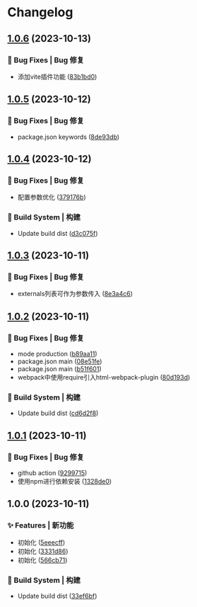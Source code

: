 # Changelog

## [1.0.6](https://github.com/UzumakiHan/hfex-auto-externals-plugin/compare/v1.0.5...v1.0.6) (2023-10-13)


### 🐛 Bug Fixes | Bug 修复

* 添加vite插件功能 ([83b1bd0](https://github.com/UzumakiHan/hfex-auto-externals-plugin/commit/83b1bd08a99e6a35b4a1bd52aceda5861a8f118e))

## [1.0.5](https://github.com/UzumakiHan/hfex-auto-externals-plugin/compare/v1.0.4...v1.0.5) (2023-10-12)


### 🐛 Bug Fixes | Bug 修复

* package.json keywords ([8de93db](https://github.com/UzumakiHan/hfex-auto-externals-plugin/commit/8de93db3a9f64e9aabc7ff7966dacd25f95f5776))

## [1.0.4](https://github.com/UzumakiHan/hfex-auto-externals-plugin/compare/v1.0.3...v1.0.4) (2023-10-12)


### 🐛 Bug Fixes | Bug 修复

* 配置参数优化 ([379176b](https://github.com/UzumakiHan/hfex-auto-externals-plugin/commit/379176b160b6cc660c0a9f22173612699b8c99c4))


### 👷‍ Build System | 构建

* Update build dist ([d3c075f](https://github.com/UzumakiHan/hfex-auto-externals-plugin/commit/d3c075f38d0dbc1d5453738942744be06070f2cb))

## [1.0.3](https://github.com/UzumakiHan/hfex-auto-externals-plugin/compare/v1.0.2...v1.0.3) (2023-10-11)


### 🐛 Bug Fixes | Bug 修复

* externals列表可作为参数传入 ([8e3a4c6](https://github.com/UzumakiHan/hfex-auto-externals-plugin/commit/8e3a4c64258d03465f7b769ca46a3e0cc7a82969))

## [1.0.2](https://github.com/UzumakiHan/hfex-auto-externals-plugin/compare/v1.0.1...v1.0.2) (2023-10-11)


### 🐛 Bug Fixes | Bug 修复

* mode production ([b89aa11](https://github.com/UzumakiHan/hfex-auto-externals-plugin/commit/b89aa11dcf61104af522c4363e0274d2da20571c))
* package.json main ([08e51fe](https://github.com/UzumakiHan/hfex-auto-externals-plugin/commit/08e51febe6a3fcef4a66c1b6184ad8f66564fd9c))
* package.json main ([b51f601](https://github.com/UzumakiHan/hfex-auto-externals-plugin/commit/b51f60160ae5631d3b87076da7e58092dd8d8d21))
* webpack中使用require引入html-webpack-plugin ([80d193d](https://github.com/UzumakiHan/hfex-auto-externals-plugin/commit/80d193d25be114448fa7daf9467d764df8f4a4a7))


### 👷‍ Build System | 构建

* Update build dist ([cd6d2f8](https://github.com/UzumakiHan/hfex-auto-externals-plugin/commit/cd6d2f89335ba2d7acf364cb57f49d880b7d953a))

## [1.0.1](https://github.com/UzumakiHan/hfex-auto-externals-plugin/compare/v1.0.0...v1.0.1) (2023-10-11)


### 🐛 Bug Fixes | Bug 修复

* github action ([9299715](https://github.com/UzumakiHan/hfex-auto-externals-plugin/commit/9299715eb7946ca4484845a1561e60d96ee7df2e))
* 使用npm进行依赖安装 ([1328de0](https://github.com/UzumakiHan/hfex-auto-externals-plugin/commit/1328de0414768f6cc8a41ccf6d164ad218375f07))

## 1.0.0 (2023-10-11)


### ✨ Features | 新功能

* 初始化 ([5eeecff](https://github.com/UzumakiHan/hfex-auto-externals-plugin/commit/5eeecffa82294b0bcdf7cd83a5777ef14ea847c0))
* 初始化 ([3331d86](https://github.com/UzumakiHan/hfex-auto-externals-plugin/commit/3331d86a018e53a7249e6d83f4b1180e178c4cd2))
* 初始化 ([566cb71](https://github.com/UzumakiHan/hfex-auto-externals-plugin/commit/566cb714972197f55e1b1e2895f863bab15b87c2))


### 👷‍ Build System | 构建

* Update build dist ([33ef6bf](https://github.com/UzumakiHan/hfex-auto-externals-plugin/commit/33ef6bffc523288b8cb8974306e6abd5af1a0fbf))
